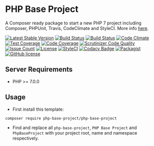 # PHP Base Project
A Composer ready package to start a new PHP 7 project including Composer, PHPUnit, Travis, CodeClimate and StyleCI. More info [here](keepcoding.ehsanabbasi.com/php/composer-ready-starter-kit/).

[![Latest Stable Version](https://poser.pugx.org/php-base-project/php-base-project/v/stable)](https://packagist.org/packages/php-base-project/php-base-project)
[![Build Status](https://travis-ci.org/iranianpep/php-base-project.svg?branch=master)](https://travis-ci.org/iranianpep/php-base-project)
[![Build Status](https://scrutinizer-ci.com/g/iranianpep/php-base-project/badges/build.png?b=master)](https://scrutinizer-ci.com/g/iranianpep/php-base-project/build-status/master)
[![Code Climate](https://codeclimate.com/github/iranianpep/php-base-project/badges/gpa.svg)](https://codeclimate.com/github/iranianpep/php-base-project)
[![Test Coverage](https://codeclimate.com/github/iranianpep/php-base-project/badges/coverage.svg)](https://codeclimate.com/github/iranianpep/php-base-project/coverage)
[![Code Coverage](https://scrutinizer-ci.com/g/iranianpep/php-base-project/badges/coverage.png?b=master)](https://scrutinizer-ci.com/g/iranianpep/php-base-project/?branch=master)
[![Scrutinizer Code Quality](https://scrutinizer-ci.com/g/iranianpep/php-base-project/badges/quality-score.png?b=master)](https://scrutinizer-ci.com/g/iranianpep/php-base-project/?branch=master)
[![Issue Count](https://codeclimate.com/github/iranianpep/php-base-project/badges/issue_count.svg)](https://codeclimate.com/github/iranianpep/php-base-project)
[![License](https://poser.pugx.org/php-base-project/php-base-project/license)](https://packagist.org/packages/php-base-project/php-base-project)
[![StyleCI](https://styleci.io/repos/88731011/shield?branch=master)](https://styleci.io/repos/88731011)
[![Codacy Badge](https://api.codacy.com/project/badge/Grade/f6798ce3c00e4de083d89f289b6c9285)](https://www.codacy.com/app/iranianpep/php-base-project?utm_source=github.com&amp;utm_medium=referral&amp;utm_content=iranianpep/php-base-project&amp;utm_campaign=Badge_Grade)
[![Packagist](https://img.shields.io/packagist/dt/php-base-project/php-base-project.svg)](https://packagist.org/packages/php-base-project/php-base-project)
[![GitHub license](https://img.shields.io/badge/license-MIT-blue.svg)](https://raw.githubusercontent.com/iranianpep/php-base-project/master/LICENSE)

## Server Requirements
- PHP >= 7.0.0

## Usage
-  First install this template:
```
composer require php-base-project/php-base-project
```
- Find and replace all `php-base-project`, `PHP Base Project` and `PhpBaseProject` with your project root, name and namespace respectively.
